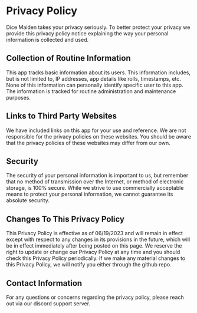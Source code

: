 # Privacy Policy

Dice Maiden takes your privacy seriously. To better protect your privacy we provide this privacy policy notice explaining the way your personal information is collected and used.


## Collection of Routine Information

This app tracks basic information about its users. This information includes, but is not limited to, IP addresses, app details like rolls, timestamps, etc. None of this information can personally identify specific user to this app. The information is tracked for routine administration and maintenance purposes.

## Links to Third Party Websites

We have included links on this app for your use and reference. We are not responsible for the privacy policies on these websites. You should be aware that the privacy policies of these websites may differ from our own.


## Security

The security of your personal information is important to us, but remember that no method of transmission over the Internet, or method of electronic storage, is 100% secure. While we strive to use commercially acceptable means to protect your personal information, we cannot guarantee its absolute security.

## Changes To This Privacy Policy

This Privacy Policy is effective as of 06/19/2023 and will remain in effect except with respect to any changes in its provisions in the future, which will be in effect immediately after being posted on this page.
We reserve the right to update or change our Privacy Policy at any time and you should check this Privacy Policy periodically. If we make any material changes to this Privacy Policy, we will notify you either through the github repo.


## Contact Information

For any questions or concerns regarding the privacy policy, please reach out via our discord support server.
